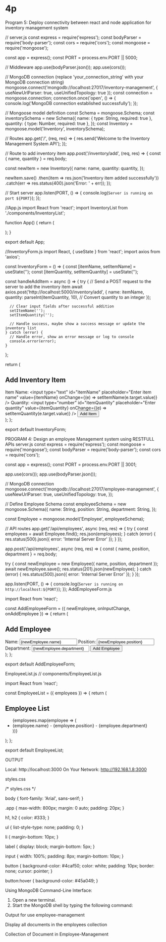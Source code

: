 # 4p
Program 5: Deploy connectivity between react and node application for inventory management system

// server.js
const express = require('express');
const bodyParser = require('body-parser');
const cors = require('cors');
const mongoose = require('mongoose');

const app = express();
const PORT = process.env.PORT || 5000;

// Middleware
app.use(bodyParser.json());
app.use(cors());

// MongoDB connection (replace 'your_connection_string' with your MongoDB connection string)
mongoose.connect('mongodb://localhost:27017/inventory-management', { useNewUrlParser: true, useUnifiedTopology: true });
const connection = mongoose.connection;
connection.once('open', () => {
  console.log('MongoDB connection established successfully');
});

// Mongoose model definition
const Schema = mongoose.Schema;
const inventorySchema = new Schema({
  name: { type: String, required: true },
  quantity: { type: Number, required: true },
});
const Inventory = mongoose.model('Inventory', inventorySchema);

// Routes
app.get('/', (req, res) => {
  res.send('Welcome to the Inventory Management System API');
});

// Route to add inventory item
app.post('/inventory/add', (req, res) => {
  const { name, quantity } = req.body;

  const newItem = new Inventory({
    name: name,
    quantity: quantity,
  });

  newItem.save()
    .then(item => res.json('Inventory item added successfully'))
    .catch(err => res.status(400).json('Error: ' + err));
});

// Start server
app.listen(PORT, () => {
  console.log(`Server is running on port ${PORT}`);
});



//App.js
import React from 'react';
import InventoryList from './components/InventoryList';

function App() {
  return (
    <div className="App">
      <InventoryList />
    </div>
  );
}

export default App;

//InventoryForm.js
import React, { useState } from 'react';
import axios from 'axios';

const InventoryForm = () => {
  const [itemName, setItemName] = useState('');
  const [itemQuantity, setItemQuantity] = useState('');

  const handleAddItem = async () => {
    try {
      // Send a POST request to the server to add the inventory item
      await axios.post('http://localhost:5000/inventory/add', {
        name: itemName,
        quantity: parseInt(itemQuantity, 10), // Convert quantity to an integer
      });

      // Clear input fields after successful addition
      setItemName('');
      setItemQuantity('');

      // Handle success, maybe show a success message or update the inventory list
    } catch (error) {
      // Handle error, show an error message or log to console
      console.error(error);
    }
  };

  return (
    <div>
      <h2>Add Inventory Item</h2>
      <label htmlFor="itemName">Item Name:</label>
      <input
        type="text"
        id="itemName"
        placeholder="Enter item name"
        value={itemName}
        onChange={(e) => setItemName(e.target.value)}
      />
      <label htmlFor="itemQuantity">Quantity:</label>
      <input
        type="number"
        id="itemQuantity"
        placeholder="Enter quantity"
        value={itemQuantity}
        onChange={(e) => setItemQuantity(e.target.value)}
      />
      <button onClick={handleAddItem}>Add Item</button>
    </div>
  );
};

export default InventoryForm;
















PROGRAM 4: Design an employee Management system using RESTFULL APIs
server.js
const express = require('express');
const mongoose = require('mongoose');
const bodyParser = require('body-parser');
const cors = require('cors');

const app = express();
const PORT = process.env.PORT || 3001;

app.use(cors());
app.use(bodyParser.json());

// MongoDB connection
mongoose.connect('mongodb://localhost:27017/employee-management', {
  useNewUrlParser: true,
  useUnifiedTopology: true,
});

// Define Employee Schema
const employeeSchema = new mongoose.Schema({
  name: String,
  position: String,
  department: String,
});

const Employee = mongoose.model('Employee', employeeSchema);

// API routes
app.get('/api/employees', async (req, res) => {
  try {
    const employees = await Employee.find();
    res.json(employees);
  } catch (error) {
    res.status(500).json({ error: 'Internal Server Error' });
  }
});

app.post('/api/employees', async (req, res) => {
  const { name, position, department } = req.body;

  try {
    const newEmployee = new Employee({ name, position, department });
    await newEmployee.save();
    res.status(201).json(newEmployee);
  } catch (error) {
    res.status(500).json({ error: 'Internal Server Error' });
  }
});

app.listen(PORT, () => {
  console.log(`Server is running on http://localhost:${PORT}`);
});
AddEmployeeForm.js

import React from 'react';

const AddEmployeeForm = ({ newEmployee, onInputChange, onAddEmployee }) => {
  return (
    <div>
      <h2>Add Employee</h2>
      <label>Name:</label>
      <input type="text" name="name" value={newEmployee.name} onChange={onInputChange} />
      <label>Position:</label>
      <input type="text" name="position" value={newEmployee.position} onChange={onInputChange} />
      <label>Department:</label>
      <input type="text" name="department" value={newEmployee.department} onChange={onInputChange} />
      <button onClick={onAddEmployee}>Add Employee</button>
    </div>
  );
};

export default AddEmployeeForm;



EmployeeList.js
// components/EmployeeList.js

import React from 'react';

const EmployeeList = ({ employees }) => {
  return (
    <div>
      <h2>Employee List</h2>
      <ul>
        {employees.map(employee => (
          <li key={employee._id}>
            {employee.name} - {employee.position} - {employee.department}
          </li>
        ))}
      </ul>
    </div>
  );
};

export default EmployeeList;




OUTPUT

  Local:            http://localhost:3000
  On Your Network:  http://192.168.1.8:3000




styles.css


/* styles.css */

body {
    font-family: 'Arial', sans-serif;
  }
  
  .app {
    max-width: 800px;
    margin: 0 auto;
    padding: 20px;
  }
  
  h1, h2 {
    color: #333;
  }
  
  ul {
    list-style-type: none;
    padding: 0;
  }
  
  li {
    margin-bottom: 10px;
  }
  
  label {
    display: block;
    margin-bottom: 5px;
  }
  
  input {
    width: 100%;
    padding: 8px;
    margin-bottom: 10px;
  }
  
  button {
    background-color: #4caf50;
    color: white;
    padding: 10px;
    border: none;
    cursor: pointer;
  }
  
  button:hover {
    background-color: #45a049;
  }
  





 

Using MongoDB Command-Line Interface:
1.	Open a new terminal.
2.	Start the MongoDB shell by typing the following command:

Output for use employee-management
 

Display all documents in the employees collection

 

Collection of Document in Employee-Management
 
